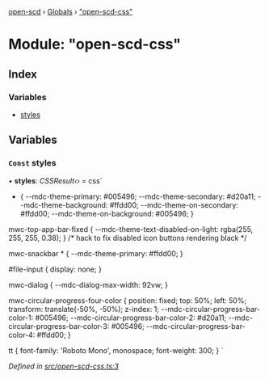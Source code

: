 [open-scd](../README.md) › [Globals](../globals.md) › ["open-scd-css"](_open_scd_css_.md)

# Module: "open-scd-css"

## Index

### Variables

* [styles](_open_scd_css_.md#const-styles)

## Variables

### `Const` styles

• **styles**: *CSSResult‹›* = css`
  * {
    --mdc-theme-primary: #005496;
    --mdc-theme-secondary: #d20a11;
    --mdc-theme-background: #ffdd00;
    --mdc-theme-on-secondary: #ffdd00;
    --mdc-theme-on-background: #005496;
  }

  mwc-top-app-bar-fixed {
    --mdc-theme-text-disabled-on-light: rgba(255, 255, 255, 0.38);
  } /* hack to fix disabled icon buttons rendering black */

  mwc-snackbar * {
    --mdc-theme-primary: #ffdd00;
  }

  #file-input {
    display: none;
  }

  mwc-dialog {
    --mdc-dialog-max-width: 92vw;
  }

  mwc-circular-progress-four-color {
    position: fixed;
    top: 50%;
    left: 50%;
    transform: translate(-50%, -50%);
    z-index: 1;
    --mdc-circular-progress-bar-color-1: #005496;
    --mdc-circular-progress-bar-color-2: #d20a11;
    --mdc-circular-progress-bar-color-3: #005496;
    --mdc-circular-progress-bar-color-4: #ffdd00;
  }

  tt {
    font-family: 'Roboto Mono', monospace;
    font-weight: 300;
  }
`

*Defined in [src/open-scd-css.ts:3](https://github.com/openscd/open-scd/blob/892d6d1/src/open-scd-css.ts#L3)*
